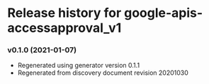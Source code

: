 # Release history for google-apis-accessapproval_v1

### v0.1.0 (2021-01-07)

* Regenerated using generator version 0.1.1
* Regenerated from discovery document revision 20201030

